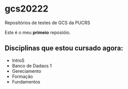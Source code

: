 # gcs20222
Repositórios de testes de GCS da PUCRS

Este é o meu **primeio** reposióio.

## Disciplinas que estou cursado agora:
- IntroS
- Banco de Dadaos 1
- Gereciamento
- Formação
- Fundamentos
